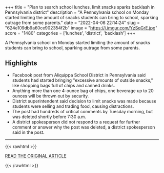 +++
title = "Plan to search school lunches, limit snacks sparks backlash in Pennsylvania district"
description = "A Pennsylvania school on Monday started limiting the amount of snacks students can bring to school, sparking outrage from some parents."
date = "2022-04-06 22:14:24"
slug = "624e109db9a60ce902354f2b"
image = "https://i.imgur.com/YzSqGrE.jpg"
score = "1480"
categories = ['lunches', 'district', 'backlash']
+++

A Pennsylvania school on Monday started limiting the amount of snacks students can bring to school, sparking outrage from some parents.

## Highlights

- Facebook post from Aliquippa School District in Pennsylvania said students had started bringing "excessive amounts of outside snacks," like shopping bags full of chips and canned drinks.
- Anything more than one 4-ounce bag of chips, one beverage up to 20 ounces will be thrown out by security.
- District superintendent said decision to limit snacks was made because students were selling and trading food, causing distractions.
- The post had hundreds of critical comments by Tuesday morning, but was deleted shortly before 7:30 a.m.
- A district spokesperson did not respond to a request for further comment or answer why the post was deleted, a district spokesperson said in the post.

---

{{< rawhtml >}}
  <p class="article-category">
    <a target="_blank" href="https://www.nbcnews.com/news/us-news/plan-search-school-lunches-limit-snacks-sparks-backlash-pennsylvania-d-rcna22974">READ THE ORIGINAL ARTICLE</a>
  </p>
{{< /rawhtml >}}
